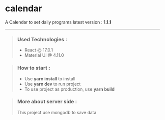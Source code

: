 # calendar
A Calendar to set daily programs
latest version : **1.1.1**

----------
> ### Used Technologies :
> * React @ 17.0.1
> * Material UI @ 4.11.0

> ### How to start :
> * Use **yarn install** to install
> * Use **yarn dev** to run project
> * To use project as production, use **yarn build**

> ### More about server side :
> This project use mongodb to save data